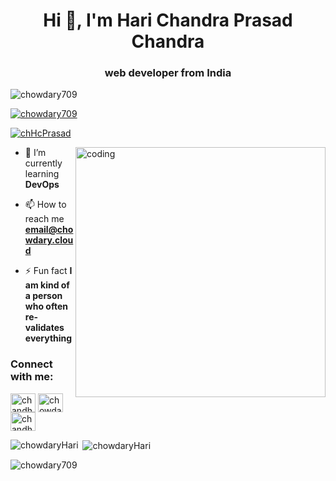 <h1 align="center">Hi 👋, I'm Hari Chandra Prasad Chandra</h1>
<h3 align="center">web developer from India</h3>


<p align="left"> <img src="https://komarev.com/ghpvc/?username=chowdary709&label=Profile%20views&color=0e75b6&style=flat" alt="chowdary709" /> </p>

<p align="left"> <a href="https://github.com/ryo-ma/github-profile-trophy"><img src="https://github-profile-trophy.vercel.app/?username=chowdary709" alt="chowdary709" /></a> </p>

<p align="left"> <a href="https://twitter.com/chHcPrasad" target="blank"><img src="https://img.shields.io/twitter/follow/chHcPrasad?logo=twitter&style=for-the-badge" alt="chHcPrasad" /></a> </p>
<img align="right" width="400" alt="coding" src="https://cdn.dribbble.com/users/1162077/screenshots/3848914/programmer.gif">


- 🌱 I’m currently learning **DevOps**

- 📫 How to reach me **email@chowdary.cloud**

- ⚡ Fun fact **I am kind of a person who often re-validates everything**
  
<h3 align="left">Connect with me:</h3>
<p align="left">
<a href="https://twitter.com/chhcprasad" target="blank"><img align="center" src="https://raw.githubusercontent.com/rahuldkjain/github-profile-readme-generator/master/src/images/icons/Social/twitter.svg" alt="chandhu" height="30" width="40" /></a>
<a href="https://linkedin.com/in/chowdaryhari" target="blank"><img align="center" src="https://raw.githubusercontent.com/rahuldkjain/github-profile-readme-generator/master/src/images/icons/Social/linked-in-alt.svg" alt="chowdaryHari" height="30" width="40" /></a>
<a href="https://instagram.com/hari_chowdary__chandra" target="blank"><img align="center" src="https://raw.githubusercontent.com/rahuldkjain/github-profile-readme-generator/master/src/images/icons/Social/instagram.svg" alt="chandhu_c0" height="30" width="40" /></a>

<p><img align="left" src="https://github-readme-stats.vercel.app/api/top-langs?username=chowdaryHari&show_icons=true&locale=en&layout=compact" alt="chowdaryHari" /></p>

<p>&nbsp;<img align="center" src="https://github-readme-stats.vercel.app/api?username=chowdaryHari&show_icons=true&locale=en" alt="chowdaryHari" /></p>

<p><img align="center" src="https://github-readme-streak-stats.herokuapp.com/?user=chowdary709&" alt="chowdary709" /></p>
